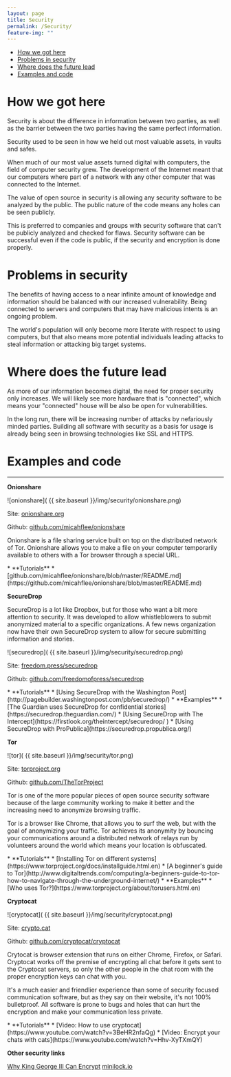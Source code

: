 ```yaml
---
layout: page
title: Security
permalink: /Security/
feature-img: ""
---
```


<div class="toc">
  

  <ul class="listContent">
    <li><a href="#hwgh">How we got here</a></li>
    <li> <a href="#pis">Problems in security</a></li>
    <li><a href="#wdtfl">Where does the future lead</a></li>
    <li><a href="#eac">Examples and code</a></li>
  </ul>
</div>

<h1 id="hwgh">How we got here</h1>

Security is about the difference in information between two parties, as well as the barrier between the two parties having the same perfect information.

Security used to be seen in how we held out most valuable assets, in vaults and safes. 

When much of our most value assets turned digital with computers, the field of computer security grew. The development of the Internet meant that our computers where part of a network with any other computer that was connected to the Internet.

The value of open source in security is allowing any security software to be analyzed by the public. The public nature of the code means any holes can be seen publicly.

This is preferred to companies and groups with security software that can't be publicly analyzed and checked for flaws. Security software can be successful even if the code is public, if the security and encryption is done properly.

<h1 id="pis">Problems in security</h1>

The benefits of having access to a near infinite amount of knowledge and information should be balanced with our increased vulnerability. Being connected to servers and computers that may have malicious intents is an ongoing problem.

The world's population will only become more literate with respect to using computers, but that also means more potential individuals leading attacks to steal information or attacking big target systems.




<h1 id="wdtfl">Where does the future lead</h1>

As more of our information becomes digital, the need for proper security only increases. We will likely see more hardware that is "connected", which means your "connected" house will be also be open for vulnerabilities.

In the long run, there will be increasing number of attacks by nefariously minded parties. Building all software with security as a basis for usage is already being seen in browsing technologies like SSL and HTTPS.

<h1 id="eac">Examples and code</h1>


****

**Onionshare**

![onionshare]( {{ site.baseurl }}/img/security/onionshare.png)

Site: [onionshare.org](https://onionshare.org/)

Github: [github.com/micahflee/onionshare](https://github.com/nnnick/Chart.js/)

Onionshare is a file sharing service built on top on the distributed network of Tor. Onionshare allows you to make a file on your computer temporarily available to others with a Tor browser through a special URL.

<div class="resources" markdown='1'>
* **Tutorials**
	* [github.com/micahflee/onionshare/blob/master/README.md](https://github.com/micahflee/onionshare/blob/master/README.md)
</div>


**SecureDrop**

SecureDrop is a lot like Dropbox, but for those who want a bit more attention to security. It was developed to allow whistleblowers to submit anonymized material to a specific organizations. A few news organization now have their own SecureDrop system to allow for secure submitting information and stories.

![securedrop]( {{ site.baseurl }}/img/security/securedrop.png)

Site: [freedom.press/securedrop](https://freedom.press/securedrop/)

Github: [github.com/freedomofpress/securedrop](https://github.com/freedomofpress/securedrop/)

<div class="resources" markdown='1'>
* **Tutorials**
	* [Using SecureDrop with the Washington Post](http://pagebuilder.washingtonpost.com/pb/securedrop/)
* **Examples**
	* [The Guardian uses SecureDrop for confidential stories](https://securedrop.theguardian.com/)
	* [Using SecureDrop with The Intercept](https://firstlook.org/theintercept/securedrop/	)
	* [Using SecureDrop with ProPublica](https://securedrop.propublica.org/)
</div>

**Tor**

![tor]( {{ site.baseurl }}/img/security/tor.png)

Site: [torproject.org](https://www.torproject.org)

Github: [github.com/TheTorProject](https://github.com/TheTorProject)

Tor is one of the more popular pieces of open source security software because of the large community working to make it better and the increasing need to anonymize browsing traffic.

Tor is a browser like Chrome, that allows you to surf the web, but with the goal of anonymizing your traffic. Tor achieves its anonymity by bouncing your communications around a distributed network of relays run by volunteers around the world which means your location is obfuscated.

<div class="resources" markdown='1'>
* **Tutorials**
	* [Installing Tor on different systems](https://www.torproject.org/docs/installguide.html.en)
	* [A beginner's guide to Tor](http://www.digitaltrends.com/computing/a-beginners-guide-to-tor-how-to-navigate-through-the-underground-internet/)
* **Examples**
	* [Who uses Tor?](https://www.torproject.org/about/torusers.html.en)
</div>

**Cryptocat**

![cryptocat]( {{ site.baseurl }}/img/security/cryptocat.png)

Site: [crypto.cat](https://crypto.cat/)

Github: [github.com/cryptocat/cryptocat](https://github.com/cryptocat/cryptocat)

Crytocat is browser extension that runs on either Chrome, Firefox, or Safari. Cryptocat works off the premise of encrypting all chat before it gets sent to the Cryptocat servers, so only the other people in the chat room with the proper encryption keys can chat with you.

It's a much easier and friendlier experience than some of security focused communication software, but as they say on their website, it's not 100% bulletproof. All software is prone to bugs and holes that can hurt the encryption and make your communication less private.

<div class="resources" markdown='1'>
* **Tutorials**
	* [Video: How to use cryptocat](https://www.youtube.com/watch?v=3BeHR2nfaQg)
	* [Video: Encrypt your chats with cats](https://www.youtube.com/watch?v=Hhv-XyTXmQY)
</div>


**Other security links**

[Why King George III Can Encrypt](https://freedom-to-tinker.com/blog/randomwalker/why-king-george-iii-can-encrypt/) 
[minilock.io](https://minilock.io/)


